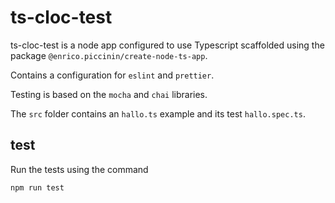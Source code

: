 # ts-cloc-test

ts-cloc-test is a node app configured to use Typescript scaffolded using the package `@enrico.piccinin/create-node-ts-app`.

Contains a configuration for `eslint` and `prettier`.

Testing is based on the `mocha` and `chai` libraries.

The `src` folder contains an `hallo.ts` example and its test `hallo.spec.ts`.

## test

Run the tests using the command

`npm run test`
